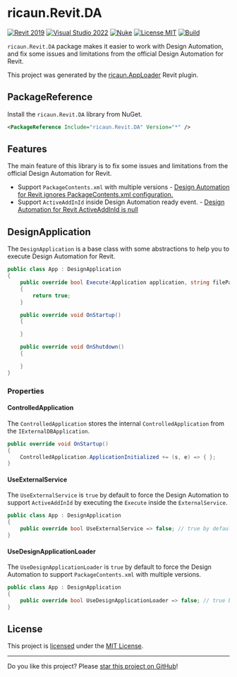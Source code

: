 # ricaun.Revit.DA

[![Revit 2019](https://img.shields.io/badge/Revit-2019+-blue.svg)](../..)
[![Visual Studio 2022](https://img.shields.io/badge/Visual%20Studio-2022-blue)](../..)
[![Nuke](https://img.shields.io/badge/Nuke-Build-blue)](https://nuke.build/)
[![License MIT](https://img.shields.io/badge/License-MIT-blue.svg)](LICENSE)
[![Build](../../actions/workflows/Build.yml/badge.svg)](../../actions)

`ricaun.Revit.DA` package makes it easier to work with Design Automation, and fix some issues and limitations from the official Design Automation for Revit.

This project was generated by the [ricaun.AppLoader](https://ricaun.com/AppLoader/) Revit plugin.

## PackageReference

Install the `ricaun.Revit.DA` library from NuGet.

```xml
<PackageReference Include="ricaun.Revit.DA" Version="*" />
```

## Features

The main feature of this library is to fix some issues and limitations from the official Design Automation for Revit.

- Support `PackageContents.xml` with multiple versions - [Design Automation for Revit ignores PackageContents.xml configuration.](https://github.com/ricaun-io/RevitAddin.DA.Tester/issues/7)
- Support `ActiveAddInId` inside Design Automation ready event. - [Design Automation for Revit ActiveAddInId is null](https://github.com/ricaun-io/RevitAddin.DA.Tester/issues/9)

## DesignApplication

The `DesignApplication` is a base class with some abstractions to help you to execute Design Automation for Revit.

```C#
public class App : DesignApplication
{
    public override bool Execute(Application application, string filePath, Document document)
    {
        return true;
    }

    public override void OnStartup()
    {

    }

    public override void OnShutdown()
    {

    }
}
```

### Properties

#### ControlledApplication

The `ControlledApplication` stores the internal `ControlledApplication` from the `IExternalDBApplication`.
```C#
public override void OnStartup()
{
    ControlledApplication.ApplicationInitialized += (s, e) => { };
}
```

#### UseExternalService

The `UseExternalService` is `true` by default to force the Design Automation to support `ActiveAddInId` by executing the `Execute` inside the `ExternalService`.
```C#
public class App : DesignApplication
{
    public override bool UseExternalService => false; // true by default
}
```

#### UseDesignApplicationLoader

The `UseDesignApplicationLoader` is `true` by default to force the Design Automation to support `PackageContents.xml` with multiple versions.
```C#
public class App : DesignApplication
{
    public override bool UseDesignApplicationLoader => false; // true by default
}
```

## License

This project is [licensed](LICENSE) under the [MIT License](https://en.wikipedia.org/wiki/MIT_License).

---

Do you like this project? Please [star this project on GitHub](../../stargazers)!